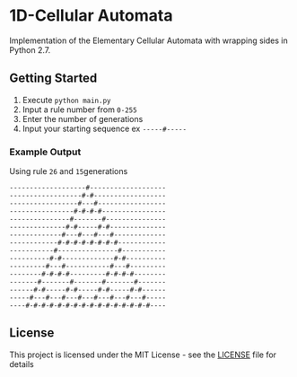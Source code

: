 # 1D-Cellular Automata

Implementation of the Elementary Cellular Automata with wrapping sides in Python 2.7.

## Getting Started

1. Execute `python main.py`
2. Input a rule number from `0-255`
3. Enter the number of generations
4. Input your starting sequence ex `-----#-----`

### Example Output
Using rule `26` and `15`generations

```
-------------------#-------------------
------------------#-#------------------
-----------------#---#-----------------
----------------#-#-#-#----------------
---------------#-------#---------------
--------------#-#-----#-#--------------
-------------#---#---#---#-------------
------------#-#-#-#-#-#-#-#------------
-----------#---------------#-----------
----------#-#-------------#-#----------
---------#---#-----------#---#---------
--------#-#-#-#---------#-#-#-#--------
-------#-------#-------#-------#-------
------#-#-----#-#-----#-#-----#-#------
-----#---#---#---#---#---#---#---#-----
----#-#-#-#-#-#-#-#-#-#-#-#-#-#-#-#----
```

## License

This project is licensed under the MIT License - see the [LICENSE](LICENSE) file for details
